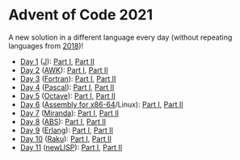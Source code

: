 # Advent of Code 2021

A new solution in a different language every day (without repeating languages from [2018](../2018/))!

- [Day 1](./day1) ([J](https://jsoftware.com/)): [Part I](./day1/part1.ijs), [Part II](./day1/part2.ijs)
- [Day 2](./day2) ([AWK](https://en.wikipedia.org/wiki/AWK)): [Part I](./day2/part1.awk), [Part II](./day2/part2.awk)
- [Day 3](./day3) ([Fortran](https://fortran-lang.org/)): [Part I](./day3/part1.f03), [Part II](./day3/part2.f03)
- [Day 4](./day4) ([Pascal](https://en.wikipedia.org/wiki/Pascal_(programming_language))): [Part I](./day4/part1.pas), [Part II](./day4/part2.pas)
- [Day 5](./day5) ([Octave](https://octave.org/)): [Part I](./day5/part1.m), [Part II](./day5/part2.m)
- [Day 6](./day6) ([Assembly for x86-64](https://en.wikipedia.org/wiki/X86_assembly_language)/Linux): [Part I](./day6/part1.asm), [Part II](./day6/part2.asm)
- [Day 7](./day7) ([Miranda](http://miranda.org.uk/)): [Part I](./day7/part1.m), [Part II](./day7/part2.m)
- [Day 8](./day8) ([ABS](https://www.abs-lang.org/)): [Part I](./day8/part1.abs), [Part II](./day8/part2.abs)
- [Day 9](./day9) ([Erlang](https://www.erlang.org/)): [Part I](./day9/part1.erl), [Part II](./day9/part2.erl)
- [Day 10](./day10) ([Raku](https://raku.org/)): [Part I](./day10/part1.raku), [Part II](./day10/part2.raku)
- [Day 11](./day11) ([newLISP](https://newlisp.org/)): [Part I](./day11/part1.lsp), [Part II](./day11/part2.lsp)

